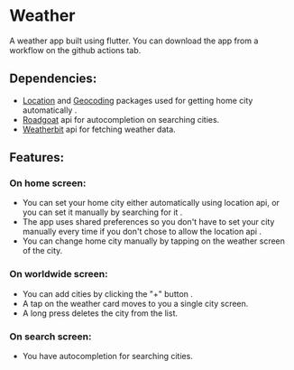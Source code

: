 # Weather

A weather app built using flutter. You can download the app from a workflow on the github actions tab.
## Dependencies:
- [Location](https://pub.dev/packages/location) and [Geocoding](https://pub.dev/packages/geocoding) packages used for getting home city automatically .
- [Roadgoat](https://www.roadgoat.com/) api for autocompletion on searching cities.
- [Weatherbit](https://www.weatherbit.io/) api for fetching weather data.
## Features:
### On home screen:
- You can set your home city either automatically using location api, or you can set it manually by searching for it .
- The app uses shared preferences so you don't have to set your city manually every time if you don't chose to allow the location api .
- You can change home city manually by tapping on the weather screen of the city.
### On worldwide screen:
- You can add cities by clicking the "+" button .
- A tap on the weather card moves to you a single city screen.
- A long press deletes the city from the list.
### On search screen:
- You have autocompletion for searching cities.
